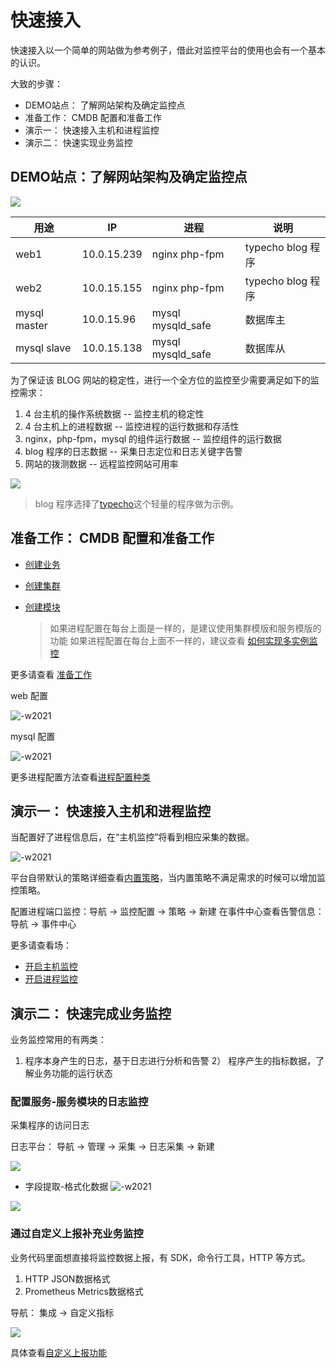 # 快速接入

快速接入以一个简单的网站做为参考例子，借此对监控平台的使用也会有一个基本的认识。

大致的步骤：

* DEMO站点： 了解网站架构及确定监控点
* 准备工作： CMDB 配置和准备工作
* 演示一： 快速接入主机和进程监控
* 演示二： 快速实现业务监控

## DEMO站点：了解网站架构及确定监控点

![](media/16625241026648.jpg)


| 用途         | IP          | 进程              | 说明              |
| ------------ | ----------- | ----------------- | ----------------- |
| web1         | 10.0.15.239 | nginx php-fpm     | typecho blog 程序 |
| web2         | 10.0.15.155 | nginx php-fpm     | typecho blog 程序 |
| mysql master | 10.0.15.96  | mysql mysqld_safe | 数据库主          |
| mysql slave  | 10.0.15.138 | mysql mysqld_safe | 数据库从          |

为了保证该 BLOG 网站的稳定性，进行一个全方位的监控至少需要满足如下的监控需求：

1. 4 台主机的操作系统数据 -- 监控主机的稳定性
2. 4 台主机上的进程数据 -- 监控进程的运行数据和存活性
3. nginx，php-fpm，mysql 的组件运行数据 -- 监控组件的运行数据
4. blog 程序的日志数据  -- 采集日志定位和日志关键字告警
5. 网站的拨测数据 -- 远程监控网站可用率

![](media/16612231184058.jpg)


> blog 程序选择了[typecho](http://typecho.org/)这个轻量的程序做为示例。

## 准备工作： CMDB 配置和准备工作

* [创建业务](../../../配置平台/产品白皮书/产品功能/BusinessManagement.md)
* [创建集群](../../../配置平台/产品白皮书/产品功能/SetTemp.md)
* [创建模块](../../../配置平台/产品白皮书/产品功能/Model.md)

    > 如果进程配置在每台上面是一样的，是建议使用集群模版和服务模版的功能
    > 如果进程配置在每台上面不一样的，建议查看 [如何实现多实例监控](../integrations-metrics/multi_instance_monitor.md)

更多请查看 [准备工作](./prepare.md)

web 配置

![-w2021](media/15809126500018.jpg)

mysql 配置

![-w2021](media/15809126100566.jpg)

更多进程配置方法查看[进程配置种类](../scene-process/process_cases.md)

## 演示一： 快速接入主机和进程监控

当配置好了进程信息后，在“主机监控”将看到相应采集的数据。

![-w2021](media/15809625239667.jpg)

平台自带默认的策略详细查看[内置策略](../scene-host/builtin_host_rules.md)，当内置策略不满足需求的时候可以增加监控策略。

配置进程端口监控：导航  →  监控配置  →  策略  →  新建
在事件中心查看告警信息：导航  →  事件中心

更多请查看场：

* [开启主机监控](../scene-host/host_monitor.md)
* [开启进程监控](../scene-process/process_monitor_overview.md)

## 演示二： 快速完成业务监控

业务监控常用的有两类：

1) 程序本身产生的日志，基于日志进行分析和告警
2） 程序产生的指标数据，了解业务功能的运行状态


### 配置服务-服务模块的日志监控

采集程序的访问日志

日志平台： 导航  →  管理  →  采集  →  日志采集  →  新建

![](media/16612234455062.jpg)

- 字段提取-格式化数据
![-w2021](media/15809846202210.jpg)


![](media/16612235798197.jpg)


###  通过自定义上报补充业务监控

业务代码里面想直接将监控数据上报，有 SDK，命令行工具，HTTP 等方式。

1. HTTP JSON数据格式
2. Prometheus Metrics数据格式

导航： 集成 → 自定义指标 

![](media/16612236871158.jpg)


具体查看[自定义上报功能](../integrations-metrics/custom_metrics_http.md)


